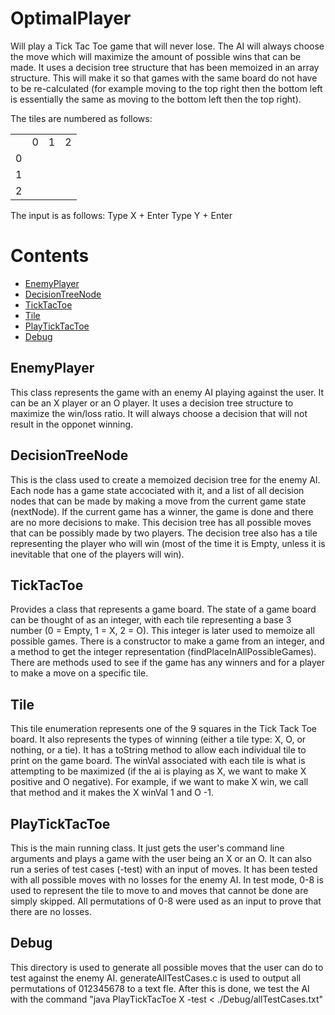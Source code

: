 OptimalPlayer
=============

Will play a Tick Tac Toe game that will never lose. The AI will always choose the move which will maximize the amount of possible wins that can be made. It uses a decision tree structure that has been memoized in an array structure. This will make it so that games with the same board do not have to be re-calculated (for example moving to the top right then the bottom left is essentially the same as moving to the bottom left then the top right).

The tiles are numbered as follows:

<table>
	<tr>
		<td></td>
		<td>0</td>
		<td>1</td>
		<td>2</td>
	</tr>
	<tr>
		<td>0</td>
		<td></td>
		<td></td>
		<td></td>
	</tr>
	<tr>
		<td>1</td>
		<td></td>
		<td></td>
		<td></td>
	</tr>
	<tr>
		<td>2</td>
		<td></td>
		<td></td>
		<td></td>
	</tr>
<table>

The input is as follows:
Type X + Enter
Type Y + Enter


# Contents
- [EnemyPlayer](#enemyplayer) 
- [DecisionTreeNode](#decisiontreenode) 
- [TickTacToe](#tictactoe) 
- [Tile](#tile) 
- [PlayTickTacToe](#playticktactoe) 
- [Debug](#debug) 

## EnemyPlayer ##
This class represents the game with an enemy AI playing against the user. It can be an X player or an O player. It uses a decision tree structure to maximize the win/loss ratio. It will always choose a decision that will not result in the opponet winning.

## DecisionTreeNode ##
This is the class used to create a memoized decision tree for the enemy AI. Each node has a game state accociated with it, and a list of all decision nodes that can be made by making a move from the current game state (nextNode). If the current game has a winner, the game is done and there are no more decisions to make. This decision tree has all possible moves that can be possibly made by two players. The decision tree also has a tile representing the player who will win (most of the time it is Empty, unless it is inevitable that one of the players will win).

## TickTacToe ##
Provides a class that represents a game board. The state of a game board can be thought of as an integer, with each tile representing a base 3 number (0 = Empty, 1 = X, 2 = O). This integer is later used to memoize all possible games. There is a constructor to make a game from an integer, and a method to get the integer representation (findPlaceInAllPossibleGames). There are methods used to see if the game has any winners and for a player to make a move on a specific tile.

## Tile ##
This tile enumeration represents one of the 9 squares in the Tick Tack Toe board. It also represents the types of winning (either a tile type: X, O, or nothing, or a tie). It has a toString method to allow each individual tile to print on the game board. The winVal associated with each tile is what is attempting to be maximized (if the ai is playing as X, we want to make X positive and O negative). For example, if we want to make X win, we call that method and it makes the X winVal 1 and O -1.

## PlayTickTacToe ## 
This is the main running class. It just gets the user's command line arguments and plays a game with the user being an X or an O. It can also run a series of test cases (-test) with an input of moves. It has been tested with all possible moves with no losses for the enemy AI. In test mode, 0-8 is used to represent the tile to move to and moves that cannot be done are simply skipped. All permutations of 0-8 were used as an input to prove that there are no losses.

## Debug ##
This directory is used to generate all possible moves that the user can do to test against the enemy AI. generateAllTestCases.c is used to output all permutations of 012345678 to a text fle. After this is done, we test the AI with the command "java PlayTickTacToe X -test &#60; .&#47;Debug&#47;allTestCases.txt"